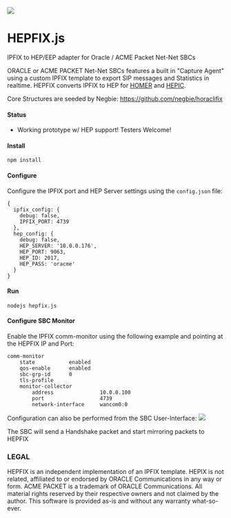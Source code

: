 <img src="http://i.imgur.com/MAPMGfe.png" />

# HEPFIX.js
IPFIX to HEP/EEP  adapter for Oracle / ACME Packet Net-Net SBCs

ORACLE or ACME PACKET Net-Net SBCs features a built in "Capture Agent" using a custom IPFIX template to export SIP messages and Statistics in realtime. HEPFIX converts IPFIX to HEP for [HOMER](http://sipcapture.org) and [HEPIC](http://hepic.tel).

Core Structures are seeded by Negbie: https://github.com/negbie/horaclifix

#### Status
* Working prototype w/ HEP support! Testers Welcome!

#### Install
```
npm install
```
#### Configure
Configure the IPFIX port and HEP Server settings using the ```config.json``` file:
```
{
  ipfix_config: {
    debug: false,
    IPFIX_PORT: 4739
  },
  hep_config: {
    debug: false,
    HEP_SERVER: '10.0.0.176',
    HEP_PORT: 9063,
    HEP_ID: 2017,
    HEP_PASS: 'oracme'
  }
}
```

#### Run
```
nodejs hepfix.js
```

#### Configure SBC Monitor
Enable the IPFIX comm-monitor using the following example and pointing at the HEPFIX IP and Port:
```
comm-monitor
    state           enabled
    qos-enable      enabled
    sbc-grp-id      0
    tls-profile
    monitor-collector
        address               10.0.0.100
        port                  4739
        network-interface     wancom0:0
```

Configuration can also be performed from the SBC User-Interface:
<img src="http://i.imgur.com/Mt00OQb.png">

The SBC will send a Handshake packet and start mirroring packets to HEPFIX



### LEGAL
HEPFIX is an independent implementation of an IPFIX template. HEPIX is not related, affiliated to or endorsed by ORACLE Communications in any way or form. ACME PACKET is a trademark of ORACLE Communications. All material rights reserved by their respective owners and not claimed by the author. This software is provided as-is and without any warranty what-so-ever.
